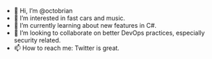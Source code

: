 - 👋 Hi, I’m @octobrian
- 👀 I’m interested in fast cars and music.
- 🌱 I’m currently learning about new features in C#.
- 💞️ I’m looking to collaborate on better DevOps practices, especially security related.
- 📫 How to reach me: Twitter is great.

<!---
octobrian/octobrian is a ✨ special ✨ repository because its `README.md` (this file) appears on your GitHub profile.
You can click the Preview link to take a look at your changes.
--->
